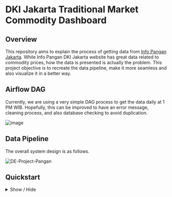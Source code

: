 # DKI Jakarta Traditional Market Commodity Dashboard

## Overview
This repository aims to explain the process of getting data from [Info Pangan Jakarta](https://infopangan.jakarta.go.id/). While Info Pangan DKI Jakarta website has great data related to commodity prices, how the data is presented is actually the problem. This project objective is to recreate the data pipeline, make it more seamless and also visualize it in a better way. 

## Airflow DAG
Currently, we are using a very simple DAG process to get the data daily at 1 PM WIB. Hopefully, this can be improved to have an error message, cleaning process, and also database checking to avoid duplication.

![image](https://github.com/monsterikan/dkicommodityprice/assets/57279779/70945290-5d5a-499f-b46b-95a2f7fcb388)

## Data Pipeline
The overall system design is as follows. 

![DE-Project-Pangan](https://github.com/monsterikan/dkicommodityprice/assets/57279779/2205f975-fcd1-4128-9c8a-ce97b8c386e3)

## Quickstart
<details>
  <summary>Show / Hide</summary>
  
  This is a shorter guide for starting Airflow in Docker. For a more detailed version, check here [Running Airflow in Docker](https://airflow.apache.org/docs/apache-airflow/stable/howto/docker-compose/index.html).
</details>
